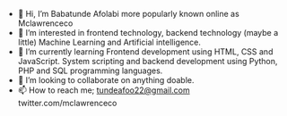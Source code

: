 - 👋 Hi, I’m Babatunde Afolabi more popularly known online as Mclawrenceco
- 👀 I’m interested in frontend technology, backend technology (maybe a little) Machine Learning and Artificial intelligence.
- 🌱 I’m currently learning Frontend development using HTML, CSS and JavaScript. System scripting and backend development using Python, PHP and SQL programming languages.
- 💞️ I’m looking to collaborate on anything doable.
- 📫 How to reach me; tundeafoo22@gmail.com twitter.com/mclawrenceco

<!---
I'm here to talk about anything. Just reach out to me.
--->
